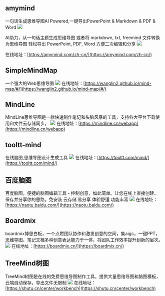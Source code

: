 
 ## amymind
 一句话生成思维导图AI Powered,一键导出PowerPoint & Markdown & PDF & Word
![](https://foruda.gitee.com/images/1724219410930555814/d445e7fd_8031453.jpeg)

AI助力，从一句话主题生成思维导图
或者将 markdown, txt, freemind 文件转换为思维导图
轻松导出 PowerPoint, PDF, Word 方便二次编辑和分享
![](https://foruda.gitee.com/images/1724219437348959919/84974eae_8031453.jpeg)

在线地址：[https://amymind.com/zh-cn/](https://amymind.com/zh-cn/)

## SimpleMindMap
一个强大的Web思维导图
![](https://foruda.gitee.com/images/1724634122182369747/94080703_8031453.jpeg)
在线地址：[https://wanglin2.github.io/mind-map/#/](https://wanglin2.github.io/mind-map/#/)

## MindLine
MindLine思维导图是一款快速制作笔记和头脑风暴的工具，支持各大平台下载使用和文件云存储同步。
![](https://foruda.gitee.com/images/1724635081467593297/e4d5e406_8031453.jpeg)
在线地址：[https://mindline.cn/webapp](https://mindline.cn/webapp)
## tooltt-mind
在线脑图,思维导图设计生成工具
![](https://foruda.gitee.com/images/1724407261793726708/9c0265e9_8031453.jpeg)
在线地址：[https://tooltt.com/mind/](https://tooltt.com/mind/)

## 百度脑图
百度脑图，便捷的脑图编辑工具 - 控制创意，如此简单。让您在线上直接创建、保存并分享你的思路。免安装 云存储 易分享 体验舒适 功能丰富
![](https://foruda.gitee.com/images/1724406767162419514/b68fe6d9_8031453.jpeg)
在线地址：[https://naotu.baidu.com/](https://naotu.baidu.com/)

## Boardmix
boardmix博思白板，一个点燃团队协作和激发创意的空间，集aigc，一键PPT，思维导图，笔记文档多种创意表达能力于一体，将团队工作效率提升到新的层次。
![](https://foruda.gitee.com/images/1724406859850247220/47f15c70_8031453.jpeg)
在线地址：[https://boardmix.cn/](https://boardmix.cn/)

## TreeMind树图
TreeMind树图是在线的免费思维导图制作工具，提供大量思维导图和脑图模板，云端自动保存，导出文件无限制
![](https://foruda.gitee.com/images/1724634814394416539/cea50556_8031453.jpeg)
在线地址：[https://shutu.cn/center/workbench](https://shutu.cn/center/workbench)